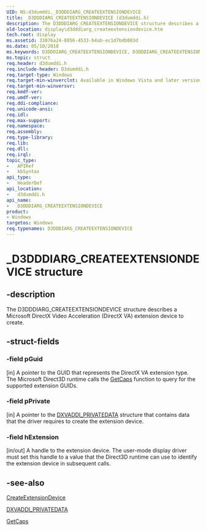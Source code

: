 ```yaml
---
UID: NS:d3dumddi._D3DDDIARG_CREATEEXTENSIONDEVICE
title: _D3DDDIARG_CREATEEXTENSIONDEVICE (d3dumddi.h)
description: The D3DDDIARG_CREATEEXTENSIONDEVICE structure describes a Microsoft DirectX Video Acceleration (DirectX VA) extension device to create.
old-location: display\d3dddiarg_createextensiondevice.htm
tech.root: display
ms.assetid: 33076a24-8856-4533-b4ab-ec1d7bdb083d
ms.date: 05/10/2018
ms.keywords: D3DDDIARG_CREATEEXTENSIONDEVICE, D3DDDIARG_CREATEEXTENSIONDEVICE structure [Display Devices], UMDisplayDriver_param_Structs_edb27385-af11-4750-aa90-854e21ee11a0.xml, _D3DDDIARG_CREATEEXTENSIONDEVICE, d3dumddi/D3DDDIARG_CREATEEXTENSIONDEVICE, display.d3dddiarg_createextensiondevice
ms.topic: struct
req.header: d3dumddi.h
req.include-header: D3dumddi.h
req.target-type: Windows
req.target-min-winverclnt: Available in Windows Vista and later versions of the Windows operating systems.
req.target-min-winversvr: 
req.kmdf-ver: 
req.umdf-ver: 
req.ddi-compliance: 
req.unicode-ansi: 
req.idl: 
req.max-support: 
req.namespace: 
req.assembly: 
req.type-library: 
req.lib: 
req.dll: 
req.irql: 
topic_type:
-	APIRef
-	kbSyntax
api_type:
-	HeaderDef
api_location:
-	d3dumddi.h
api_name:
-	D3DDDIARG_CREATEEXTENSIONDEVICE
product:
- Windows
targetos: Windows
req.typenames: D3DDDIARG_CREATEEXTENSIONDEVICE
---
```


# _D3DDDIARG_CREATEEXTENSIONDEVICE structure


## -description


The D3DDDIARG_CREATEEXTENSIONDEVICE structure describes a Microsoft DirectX Video Acceleration (DirectX VA) extension device to create. 


## -struct-fields




### -field pGuid

[in] A pointer to the GUID that represents the DirectX VA extension type. The Microsoft Direct3D runtime calls the <a href="https://msdn.microsoft.com/cf6c61ce-7b53-46d0-b3ff-ed5b2b964c65">GetCaps</a> function to query for the supported extension GUIDs.


### -field pPrivate

[in] A pointer to the <a href="https://msdn.microsoft.com/library/windows/hardware/ff562916">DXVADDI_PRIVATEDATA</a> structure that contains data that the driver requires to create the extension device. 


### -field hExtension

[in/out] A handle to the extension device. The user-mode display driver must set this handle to a value that the Direct3D runtime can use to identify the extension device in subsequent calls.


## -see-also




<a href="https://msdn.microsoft.com/7e6dbb70-2e74-4ddb-a504-2c8145af99d9">CreateExtensionDevice</a>



<a href="https://msdn.microsoft.com/library/windows/hardware/ff562916">DXVADDI_PRIVATEDATA</a>



<a href="https://msdn.microsoft.com/cf6c61ce-7b53-46d0-b3ff-ed5b2b964c65">GetCaps</a>
 

 


